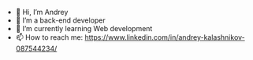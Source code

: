 - 👋 Hi, I’m Andrey
- 👀 I’m a back-end developer
- 🌱 I’m currently learning Web development
- 📫 How to reach me: https://www.linkedin.com/in/andrey-kalashnikov-087544234/

<!---
kaallaash/kaallaash is a ✨ special ✨ repository because its `README.md` (this file) appears on your GitHub profile.
You can click the Preview link to take a look at your changes.
--->
